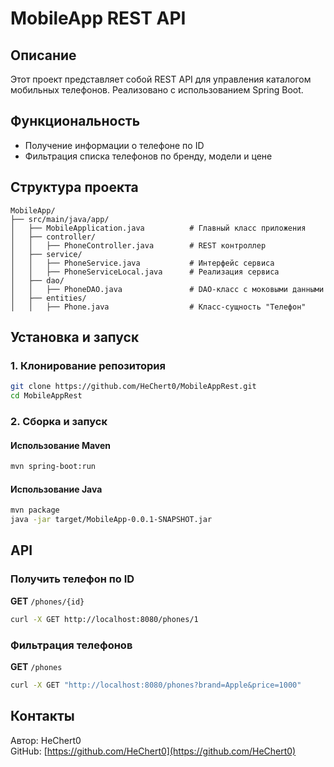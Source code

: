 # MobileApp REST API

## Описание
Этот проект представляет собой REST API для управления каталогом мобильных телефонов. Реализовано с использованием Spring Boot.

## Функциональность
- Получение информации о телефоне по ID
- Фильтрация списка телефонов по бренду, модели и цене

## Структура проекта
```
MobileApp/
├── src/main/java/app/
│   ├── MobileApplication.java          # Главный класс приложения
│   ├── controller/
│   │   ├── PhoneController.java        # REST контроллер
│   ├── service/
│   │   ├── PhoneService.java           # Интерфейс сервиса
│   │   ├── PhoneServiceLocal.java      # Реализация сервиса
│   ├── dao/
│   │   ├── PhoneDAO.java               # DAO-класс с моковыми данными
│   ├── entities/
│   │   ├── Phone.java                  # Класс-сущность "Телефон"
```

## Установка и запуск

### 1. Клонирование репозитория
```sh
git clone https://github.com/HeChert0/MobileAppRest.git
cd MobileAppRest
```

### 2. Сборка и запуск

#### Использование Maven
```sh
mvn spring-boot:run
```

#### Использование Java
```sh
mvn package
java -jar target/MobileApp-0.0.1-SNAPSHOT.jar
```

## API

### Получить телефон по ID
**GET** `/phones/{id}`
```sh
curl -X GET http://localhost:8080/phones/1
```

### Фильтрация телефонов
**GET** `/phones`
```sh
curl -X GET "http://localhost:8080/phones?brand=Apple&price=1000"
```

## Контакты
Автор: HeChert0  
GitHub: [https://github.com/HeChert0](https://github.com/HeChert0)

